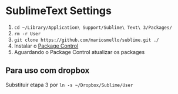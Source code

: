 # SublimeText Settings

1. `cd ~/Library/Application\ Support/Sublime\ Text\ 3/Packages/`
2. `rm -r User`
3. `git clone https://github.com/mariosmello/sublime.git ./`
4. Instalar o [Package Control](https://packagecontrol.io/installation)
5. Aguardando o Package Control atualizar os packages

## Para uso com dropbox
Substituir etapa 3 por `ln -s ~/Dropbox/Sublime/User`
